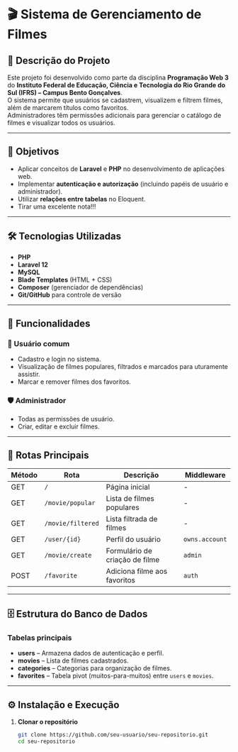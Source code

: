 # 🎬 Sistema de Gerenciamento de Filmes

## 📌 Descrição do Projeto
Este projeto foi desenvolvido como parte da disciplina **Programação Web 3** do **Instituto Federal de Educação, Ciência e Tecnologia do Rio Grande do Sul (IFRS) – Campus Bento Gonçalves**.  
O sistema permite que usuários se cadastrem, visualizem e filtrem filmes, além de marcarem títulos como favoritos.  
Administradores têm permissões adicionais para gerenciar o catálogo de filmes e visualizar todos os usuários.

---

## 🎯 Objetivos
- Aplicar conceitos de **Laravel** e **PHP** no desenvolvimento de aplicações web.
- Implementar **autenticação e autorização** (incluindo papéis de usuário e administrador).
- Utilizar **relações entre tabelas** no Eloquent.
- Tirar uma excelente nota!!!

---

## 🛠 Tecnologias Utilizadas
- **PHP**
- **Laravel 12**
- **MySQL**
- **Blade Templates** (HTML + CSS)
- **Composer** (gerenciador de dependências)
- **Git/GitHub** para controle de versão

---

## 📂 Funcionalidades

### 👤 Usuário comum
- Cadastro e login no sistema.
- Visualização de filmes populares, filtrados e marcados para uturamente assistir.
- Marcar e remover filmes dos favoritos.

### 🛡 Administrador
- Todas as permissões de usuário.
- Criar, editar e excluir filmes.

---

## 🔗 Rotas Principais

| Método | Rota | Descrição | Middleware |
|--------|------|-----------|------------|
| GET | `/` | Página inicial | - |
| GET | `/movie/popular` | Lista de filmes populares | - |
| GET | `/movie/filtered` | Lista filtrada de filmes | - |
| GET | `/user/{id}` | Perfil do usuário | `owns.account` |
| GET | `/movie/create` | Formulário de criação de filme | `admin` |
| POST | `/favorite` | Adiciona filme aos favoritos | `auth` |

---

## 🗄 Estrutura do Banco de Dados

### Tabelas principais
- **users** – Armazena dados de autenticação e perfil.
- **movies** – Lista de filmes cadastrados.
- **categories** – Categorias para organização de filmes.
- **favorites** – Tabela pivot (muitos-para-muitos) entre `users` e `movies`.

---

## ⚙️ Instalação e Execução

1. **Clonar o repositório**
   ```bash
   git clone https://github.com/seu-usuario/seu-repositorio.git
   cd seu-repositorio
